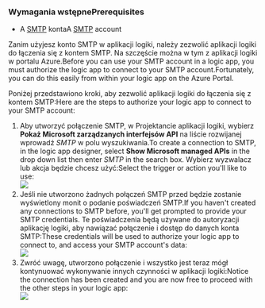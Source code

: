 ### <a name="prerequisites"></a><span data-ttu-id="1f457-101">Wymagania wstępne</span><span class="sxs-lookup"><span data-stu-id="1f457-101">Prerequisites</span></span>
* <span data-ttu-id="1f457-102">A [SMTP](https://wikipedia.org/wiki/Simple_Mail_Transfer_Protocol) konta</span><span class="sxs-lookup"><span data-stu-id="1f457-102">A [SMTP](https://wikipedia.org/wiki/Simple_Mail_Transfer_Protocol) account</span></span>  

<span data-ttu-id="1f457-103">Zanim użyjesz konto SMTP w aplikacji logiki, należy zezwolić aplikacji logiki do łączenia się z kontem SMTP. Na szczęście można w tym z aplikacji logiki w portalu Azure.</span><span class="sxs-lookup"><span data-stu-id="1f457-103">Before you can use your SMTP account in a logic app, you must authorize the logic app to connect to your SMTP account.Fortunately, you can do this easily from within your logic app on the Azure Portal.</span></span>  

<span data-ttu-id="1f457-104">Poniżej przedstawiono kroki, aby zezwolić aplikacji logiki do łączenia się z kontem SMTP:</span><span class="sxs-lookup"><span data-stu-id="1f457-104">Here are the steps to authorize your logic app to connect to your SMTP account:</span></span>  

1. <span data-ttu-id="1f457-105">Aby utworzyć połączenie SMTP, w Projektancie aplikacji logiki, wybierz **Pokaż Microsoft zarządzanych interfejsów API** na liście rozwijanej wprowadź *SMTP* w polu wyszukiwania.</span><span class="sxs-lookup"><span data-stu-id="1f457-105">To create a connection to SMTP, in the logic app designer, select **Show Microsoft managed APIs** in the drop down list then enter *SMTP* in the search box.</span></span> <span data-ttu-id="1f457-106">Wybierz wyzwalacz lub akcja będzie chcesz użyć:</span><span class="sxs-lookup"><span data-stu-id="1f457-106">Select the trigger or action you'll like to use:</span></span>  
   ![](./media/connectors-create-api-smtp/smtp-1.png)  
2. <span data-ttu-id="1f457-107">Jeśli nie utworzono żadnych połączeń SMTP przed będzie zostanie wyświetlony monit o podanie poświadczeń SMTP.</span><span class="sxs-lookup"><span data-stu-id="1f457-107">If you haven't created any connections to SMTP before, you'll get prompted to provide your SMTP credentials.</span></span> <span data-ttu-id="1f457-108">Te poświadczenia będą używane do autoryzacji aplikację logiki, aby nawiązać połączenie i dostęp do danych konta SMTP:</span><span class="sxs-lookup"><span data-stu-id="1f457-108">These credentials will be used to authorize your logic app to connect to, and access your SMTP account's data:</span></span>  
   ![](./media/connectors-create-api-smtp/smtp-2.png)  
3. <span data-ttu-id="1f457-109">Zwróć uwagę, utworzono połączenie i wszystko jest teraz mógł kontynuować wykonywanie innych czynności w aplikacji logiki:</span><span class="sxs-lookup"><span data-stu-id="1f457-109">Notice the connection has been created and you are now free to proceed with the other steps in your logic app:</span></span>  
   ![](./media/connectors-create-api-smtp/smtp-3.png)  

